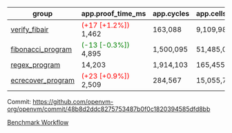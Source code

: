 | group | app.proof_time_ms | app.cycles | app.cells_used | leaf.proof_time_ms | leaf.cycles | leaf.cells_used |
| -- | -- | -- | -- | -- | -- | -- |
| [verify_fibair](https://github.com/openvm-org/openvm/blob/benchmark-results/benchmarks-pr/1353/verify_fibair-48b8d2ddc8275753487b0f0c1820394585dfd8bb.md) |<span style='color: red'>(+17 [+1.2%])</span> 1,462 |  163,088 |  9,109,982 |- | - | - |
| [fibonacci_program](https://github.com/openvm-org/openvm/blob/benchmark-results/benchmarks-pr/1353/fibonacci-48b8d2ddc8275753487b0f0c1820394585dfd8bb.md) |<span style='color: green'>(-13 [-0.3%])</span> 4,895 |  1,500,095 |  51,485,080 |- | - | - |
| [regex_program](https://github.com/openvm-org/openvm/blob/benchmark-results/benchmarks-pr/1353/regex-48b8d2ddc8275753487b0f0c1820394585dfd8bb.md) | 14,203 |  1,914,103 |  165,455,373 |- | - | - |
| [ecrecover_program](https://github.com/openvm-org/openvm/blob/benchmark-results/benchmarks-pr/1353/ecrecover-48b8d2ddc8275753487b0f0c1820394585dfd8bb.md) |<span style='color: red'>(+23 [+0.9%])</span> 2,509 |  284,567 |  15,055,723 |- | - | - |


Commit: https://github.com/openvm-org/openvm/commit/48b8d2ddc8275753487b0f0c1820394585dfd8bb

[Benchmark Workflow](https://github.com/openvm-org/openvm/actions/runs/13218640734)
